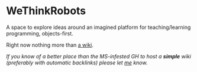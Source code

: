# WeThinkRobots

A space to explore ideas around an imagined platform for teaching/learning programming, objects-first.

Right now nothing more than [a wiki](https://github.com/mikro2nd/wethinkrobots/wiki).

*If you know of a better place than the MS-infested GH to host a **simple** wiki (preferably with automatic backlinks)
please let [me](https://github.com/mikro2nd) know.*
